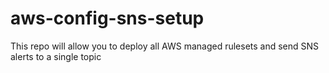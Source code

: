 # aws-config-sns-setup
This repo will allow you to deploy all AWS managed rulesets and send SNS alerts to a single topic
